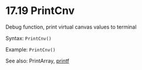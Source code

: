 # 17.19 PrintCnv

Debug function, print virtual canvas values to terminal

Syntax: `PrintCnv()`

Example: `PrintCnv()`

See also: PrintArray, [printf](/17-api-native-functions/1755-printf.md)

